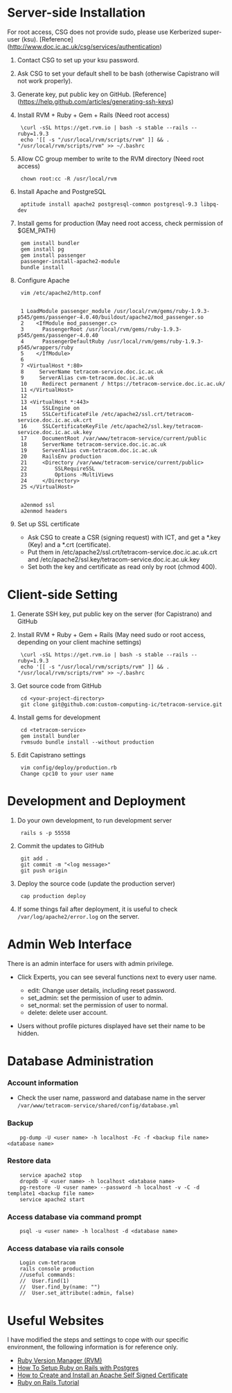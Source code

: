 
Server-side Installation 
=======================

For root access, CSG does not provide sudo, please use Kerberized super-user (ksu). [Reference] (http://www.doc.ic.ac.uk/csg/services/authentication)

1. Contact CSG to set up your ksu password.

2. Ask CSG to set your default shell to be bash (otherwise Capistrano will not work properly).

3. Generate key, put public key on GitHub. [Reference] (https://help.github.com/articles/generating-ssh-keys)

4. Install RVM + Ruby + Gem + Rails (Need root access)

		\curl -sSL https://get.rvm.io | bash -s stable --rails --ruby=1.9.3
		echo '[[ -s "/usr/local/rvm/scripts/rvm" ]] && . "/usr/local/rvm/scripts/rvm" >> ~/.bashrc

5. Allow CC group member to write to the RVM directory (Need root access)

		chown root:cc -R /usr/local/rvm

6. Install Apache and PostgreSQL

		aptitude install apache2 postgresql-common postgresql-9.3 libpq-dev

7. Install gems for production (May need root access, check permission of $GEM_PATH)

		gem install bundler
		gem install pg
		gem install passenger
		passenger-install-apache2-module
		bundle install

8. Configure Apache

		vim /etc/apache2/http.conf


		1 LoadModule passenger_module /usr/local/rvm/gems/ruby-1.9.3-p545/gems/passenger-4.0.40/buildout/apache2/mod_passenger.so
		2    <IfModule mod_passenger.c>
		3      PassengerRoot /usr/local/rvm/gems/ruby-1.9.3-p545/gems/passenger-4.0.40
		4      PassengerDefaultRuby /usr/local/rvm/gems/ruby-1.9.3-p545/wrappers/ruby
		5    </IfModule>
		6 
		7 <VirtualHost *:80>
		8     ServerName tetracom-service.doc.ic.ac.uk
		9     ServerAlias cvm-tetracom.doc.ic.ac.uk
		10     Redirect permanent / https://tetracom-service.doc.ic.ac.uk/
		11 </VirtualHost>
		12 
		13 <VirtualHost *:443>
		14     SSLEngine on
		15     SSLCertificateFile /etc/apache2/ssl.crt/tetracom-service.doc.ic.ac.uk.crt
		16     SSLCertificateKeyFile /etc/apache2/ssl.key/tetracom-service.doc.ic.ac.uk.key
		17     DocumentRoot /var/www/tetracom-service/current/public
		18     ServerName tetracom-service.doc.ic.ac.uk
		19     ServerAlias cvm-tetracom.doc.ic.ac.uk
		20     RailsEnv production
		21     <Directory /var/www/tetracom-service/current/public>  
		22         SSLRequireSSL
		23         Options -MultiViews
		24     </Directory>
		25 </VirtualHost>


		a2enmod ssl
		a2enmod headers

9. Set up SSL certificate
	* Ask CSG to create a CSR (signing request) with ICT, and get a *.key (Key) and a *.crt (certificate).
	* Put them in /etc/apache2/ssl.crt/tetracom-service.doc.ic.ac.uk.crt and /etc/apache2/ssl.key/tetracom-service.doc.ic.ac.uk.key
	* Set both the key and certificate as read only by root (chmod 400).

Client-side Setting
=======================

1. Generate SSH key, put public key on the server (for Capistrano) and GitHub

2. Install RVM + Ruby + Gem + Rails (May need sudo or root access, depending on your client machine settings)

		\curl -sSL https://get.rvm.io | bash -s stable --rails --ruby=1.9.3
		echo '[[ -s "/usr/local/rvm/scripts/rvm" ]] && . "/usr/local/rvm/scripts/rvm" >> ~/.bashrc

3. Get source code from GitHub

		cd <your-project-directory>
		git clone git@github.com:custom-computing-ic/tetracom-service.git

4. Install gems for development

		cd <tetracom-service>
		gem install bundler
		rvmsudo bundle install --without production

5. Edit Capistrano settings 

		vim config/deploy/production.rb
		Change cpc10 to your user name

Development and Deployment
=======================

1. Do your own development, to run development server

		rails s -p 55558

2. Commit the updates to GitHub

		git add .
		git commit -m "<log message>"
		git push origin

3. Deploy the source code (update the production server)

		cap production deploy

4. If some things fail after deployment, it is useful to check ``/var/log/apache2/error.log`` on the server.

Admin Web Interface
=======================

There is an admin interface for users with admin privilege.

* Click Experts, you can see several functions next to every user name.
	* edit: Change user details, including reset password.
	* set_admin: set the permission of user to admin.
	* set_normal: set the permission of user to normal.
	* delete: delete user account.

* Users without profile pictures displayed have set their name to be hidden.

Database Administration
=======================

### Account information

* Check the user name, password and database name in the server ``/var/www/tetracom-service/shared/config/database.yml``

### Backup

		pg-dump -U <user name> -h localhost -Fc -f <backup file name> <database name>

### Restore data

		service apache2 stop
		dropdb -U <user name> -h localhost <database name>
		pg-restore -U <user name> --password -h localhost -v -C -d template1 <backup file name>
		service apache2 start

### Access database via command prompt

		psql -u <user name> -h localhost -d <database name>

### Access database via rails console

		Login cvm-tetracom
		rails console production
		//useful commands:
		//	User.find(1)
		//	User.find_by(name: "")
		//	User.set_attribute(:admin, false)
	
Useful Websites
=======================

I have modified the steps and settings to cope with our specific environment, the following information is for reference only.

* [Ruby Version Manager (RVM)](http://rvm.io/)
* [How To Setup Ruby on Rails with Postgres](https://www.digitalocean.com/community/articles/how-to-setup-ruby-on-rails-with-postgres)
* [How to Create and Install an Apache Self Signed Certificate](https://www.sslshopper.com/article-how-to-create-and-install-an-apache-self-signed-certificate.html)
* [Ruby on Rails Tutorial](http://ruby.railstutorial.org/ruby-on-rails-tutorial-book)

